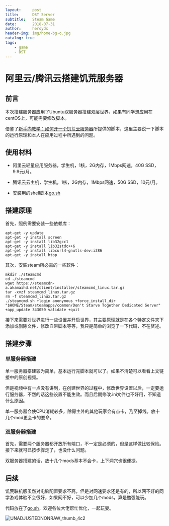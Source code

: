 ```yaml
---
layout:     post
title:      DST Server
subtitle:   Steam Game
date:       2018-07-31
author:     heroydx
header-img: img/home-bg-o.jpg
catalog: true
tags:
    - game
    - DST
---
```

# 阿里云/腾讯云搭建饥荒服务器 

## 前言

本次搭建服务器应用了Ubuntu双服务器搭建双层世界，如果有同学想应用在centOS上，可能需要修改脚本。

借鉴了[新手向教学：如何开一个饥荒云服务器](https://www.bilibili.com/video/av18548448/?p=2)所提供的脚本，这里主要说一下脚本的运行原理和本人在应用过程中所遇到的问题。

## 使用材料

- 阿里云轻量应用服务器，学生机，1核，2G内存，1Mbps网速，40G SSD，9.9元/月。 

- 腾讯云云主机，学生机，1核，2G内存，1Mbps网速，50G SSD，10元/月。

- 安装用的shell脚本[go.sh](https://github.com/heroydx/for_download/tree/master)

## 搭建原理

首先，照例需要安装一些依赖库：

    apt-get -y update
    apt-get -y install screen
    apt-get -y install lib32gcc1
	apt-get -y install lib32stdc++6
	apt-get -y install libcurl4-gnutls-dev:i386
	apt-get -y install htop

其次，安装steam所必需的一些软件：

    mkdir ./steamcmd
	cd ./steamcmd
	wget https://steamcdn-a.akamaihd.net/client/installer/steamcmd_linux.tar.gz
	tar -xvzf steamcmd_linux.tar.gz
	rm -f steamcmd_linux.tar.gz
	./steamcmd.sh +login anonymous +force_install_dir "$HOME/Steam/steamapps/common/Don't Starve Together Dedicated Server" +app_update 343050 validate +quit

接下来需要对世界进行一些设置并开启世界，其主要原理就是在各个特定文件夹下添加或删除文件，修改自带脚本等等，我只是简单的浏览了一下代码，不在赘述。

## 搭建步骤

### 单服务器搭建

单一服务器搭建较为简单，基本运行完脚本就可以了。如果不清楚可以看看上文链接中的原创视频。

但是视频中有一点没有讲到，在创建世界的过程中，修改世界设置以后，一定要运行服务器，不然的话这些设置不能生效。而且后期修改.ini文件也不好用，不知道什么原因。

单一服务器会使CPU消耗较多，除房主外的其他玩家会有点卡，乃至掉线。放十几个mod更会卡的要命。

### 双服务器搭建

首先，需要两个服务器都开放所有端口，不一定是必须的，但是这样做比较保险。接下来就可已按步骤走了，也没什么问题。

双服务器搭建的话，放十几个mods基本不会卡，上下洞穴也很便捷。

## 后续

饥荒联机版虽然对电脑配置要求不高，但是对网速要求还是有的，所以网不好的同学游戏体验不会很好，如果网不好，可以少加几个mods，算是勉强能玩。

代码放在了[go.sh](https://github.com/heroydx/for_download/tree/master)，欢迎各位大佬帮忙优化，一起玩耍。

![UNADJUSTEDNONRAW_thumb_4c2](https://wx3.sinaimg.cn/large/ce874b12ly1g3wyx2xmknj20lc0sggw6.jpg)
